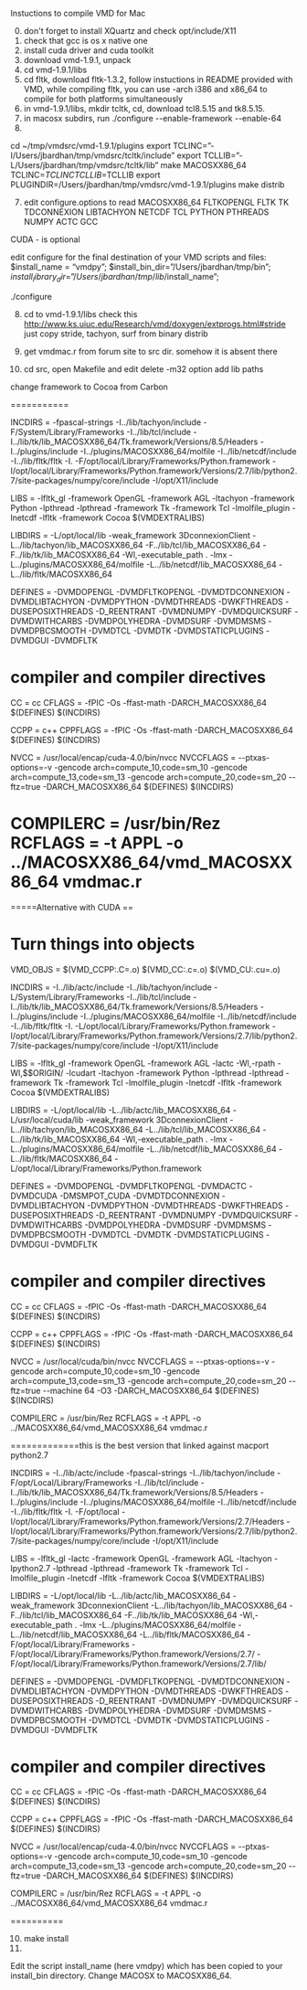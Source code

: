 Instuctions to compile VMD for Mac

0) don't forget to install XQuartz and check opt/include/X11
0) check that gcc is os x native one
0) install cuda driver and cuda toolkit
1) download vmd-1.9.1, unpack
2) cd vmd-1.9.1/libs
3) cd fltk, download fltk-1.3.2, follow instuctions in README provided with VMD, while compiling fltk, you can use -arch i386 and x86_64 to compile for both platforms simultaneously
4) in vmd-1.9.1/libs, mkdir tcltk, cd, download tcl8.5.15 and tk8.5.15.
5) in macosx subdirs, run ./configure --enable-framework --enable-64 
6)
cd ~/tmp/vmdsrc/vmd-1.9.1/plugins
export TCLINC=”-I/Users/jbardhan/tmp/vmdsrc/tcltk/include”
export TCLLIB=”-L/Users/jbardhan/tmp/vmdsrc/tcltk/lib”
make MACOSXX86_64 TCLINC=$TCLINC TCLLIB=$TCLLIB
export PLUGINDIR=/Users/jbardhan/tmp/vmdsrc/vmd-1.9.1/plugins
make distrib

7) edit configure.options to read
MACOSXX86_64 FLTKOPENGL FLTK TK TDCONNEXION LIBTACHYON NETCDF TCL PYTHON PTHREADS NUMPY ACTC GCC

CUDA - is optional


edit configure for the final destination of your VMD scripts and files:
$install_name = “vmdpy”;
$install_bin_dir=”/Users/jbardhan/tmp/bin”;
$install_library_dir=”/Users/jbardhan/tmp/lib/$install_name”;

./configure

8) cd to vmd-1.9.1/libs
check this http://www.ks.uiuc.edu/Research/vmd/doxygen/extprogs.html#stride
just copy stride, tachyon, surf from binary distrib

9) get vmdmac.r from forum site to src dir. somehow it is absent there

9) cd src, open Makefile and edit
delete -m32 option
add lib paths

change framework to Cocoa from Carbon


===========

INCDIRS     =  -fpascal-strings -I../lib/tachyon/include -F/System/Library/Frameworks   -I../lib/tcl/include -I../lib/tk/lib_MACOSXX86_64/Tk.framework/Versions/8.5/Headers -I../plugins/include -I../plugins/MACOSXX86_64/molfile -I../lib/netcdf/include -I../lib/fltk/fltk -I. -F/opt/local/Library/Frameworks/Python.framework -I/opt/local/Library/Frameworks/Python.framework/Versions/2.7/lib/python2.7/site-packages/numpy/core/include -I/opt/X11/include

LIBS        = -lfltk_gl -framework OpenGL -framework AGL  -ltachyon -framework Python -lpthread -lpthread  -framework Tk -framework Tcl  -lmolfile_plugin -lnetcdf -lfltk  -framework Cocoa  $(VMDEXTRALIBS)

LIBDIRS     =  -L/opt/local/lib -weak_framework 3DconnexionClient -L../lib/tachyon/lib_MACOSXX86_64    -F../lib/tcl/lib_MACOSXX86_64 -F../lib/tk/lib_MACOSXX86_64 -Wl,-executable_path . -lmx  -L../plugins/MACOSXX86_64/molfile -L../lib/netcdf/lib_MACOSXX86_64 -L../lib/fltk/MACOSXX86_64 

DEFINES     = -DVMDOPENGL -DVMDFLTKOPENGL -DVMDTDCONNEXION -DVMDLIBTACHYON -DVMDPYTHON -DVMDTHREADS -DWKFTHREADS -DUSEPOSIXTHREADS -D_REENTRANT -DVMDNUMPY -DVMDQUICKSURF -DVMDWITHCARBS -DVMDPOLYHEDRA -DVMDSURF -DVMDMSMS -DVMDPBCSMOOTH -DVMDTCL -DVMDTK  -DVMDSTATICPLUGINS  -DVMDGUI -DVMDFLTK 

# compiler and compiler directives 
CC          = cc
CFLAGS      = -fPIC -Os -ffast-math -DARCH_MACOSXX86_64 $(DEFINES) $(INCDIRS) 

CCPP        = c++
CPPFLAGS    = -fPIC -Os -ffast-math  -DARCH_MACOSXX86_64 $(DEFINES) $(INCDIRS) 

NVCC        = /usr/local/encap/cuda-4.0/bin/nvcc
NVCCFLAGS   = --ptxas-options=-v -gencode arch=compute_10,code=sm_10 -gencode arch=compute_13,code=sm_13 -gencode arch=compute_20,code=sm_20 --ftz=true  -DARCH_MACOSXX86_64 $(DEFINES) $(INCDIRS)

COMPILERC   = /usr/bin/Rez
RCFLAGS     = -t APPL -o ../MACOSXX86_64/vmd_MACOSXX86_64 vmdmac.r
===========

=====Alternative with CUDA ==
# Turn things into objects
VMD_OBJS    =   $(VMD_CCPP:.C=.o) $(VMD_CC:.c=.o) $(VMD_CU:.cu=.o)

INCDIRS     =  -I../lib/actc/include  -I../lib/tachyon/include -L/System/Library/Frameworks   -I../lib/tcl/include -I../lib/tk/lib_MACOSXX86_64/Tk.framework/Versions/8.5/Headers -I../plugins/include -I../plugins/MACOSXX86_64/molfile -I../lib/netcdf/include -I../lib/fltk/fltk -I. -L/opt/local/Library/Frameworks/Python.framework -I/opt/local/Library/Frameworks/Python.framework/Versions/2.7/lib/python2.7/site-packages/numpy/core/include -I/opt/X11/include

LIBS        = -lfltk_gl -framework OpenGL -framework AGL -lactc -Wl,-rpath -Wl,$$ORIGIN/ -lcudart  -ltachyon -framework Python -lpthread -lpthread  -framework Tk -framework Tcl  -lmolfile_plugin -lnetcdf -lfltk  -framework Cocoa  $(VMDEXTRALIBS)

LIBDIRS     =  -L/opt/local/lib -L../lib/actc/lib_MACOSXX86_64 -L/usr/local/cuda/lib -weak_framework 3DconnexionClient -L../lib/tachyon/lib_MACOSXX86_64    -L../lib/tcl/lib_MACOSXX86_64 -L../lib/tk/lib_MACOSXX86_64 -Wl,-executable_path . -lmx  -L../plugins/MACOSXX86_64/molfile -L../lib/netcdf/lib_MACOSXX86_64 -L../lib/fltk/MACOSXX86_64 -L/opt/local/Library/Frameworks/Python.framework

DEFINES     = -DVMDOPENGL -DVMDFLTKOPENGL -DVMDACTC -DVMDCUDA -DMSMPOT_CUDA -DVMDTDCONNEXION -DVMDLIBTACHYON -DVMDPYTHON -DVMDTHREADS -DWKFTHREADS -DUSEPOSIXTHREADS -D_REENTRANT -DVMDNUMPY -DVMDQUICKSURF -DVMDWITHCARBS -DVMDPOLYHEDRA -DVMDSURF -DVMDMSMS -DVMDPBCSMOOTH -DVMDTCL -DVMDTK  -DVMDSTATICPLUGINS  -DVMDGUI -DVMDFLTK 

# compiler and compiler directives 
CC          = cc
CFLAGS      =  -fPIC -Os -ffast-math -DARCH_MACOSXX86_64 $(DEFINES) $(INCDIRS) 

CCPP        = c++
CPPFLAGS    =  -fPIC -Os -ffast-math  -DARCH_MACOSXX86_64 $(DEFINES) $(INCDIRS) 

NVCC        = /usr/local/cuda/bin/nvcc
NVCCFLAGS   = --ptxas-options=-v -gencode arch=compute_10,code=sm_10 -gencode arch=compute_13,code=sm_13 -gencode arch=compute_20,code=sm_20 --ftz=true  --machine 64 -O3  -DARCH_MACOSXX86_64 $(DEFINES) $(INCDIRS)

COMPILERC   = /usr/bin/Rez
RCFLAGS     = -t APPL -o ../MACOSXX86_64/vmd_MACOSXX86_64 vmdmac.r


=============this is the best version that linked against macport python2.7

INCDIRS     =  -I../lib/actc/include -fpascal-strings -I../lib/tachyon/include -F/opt/Local/Library/Frameworks   -I../lib/tcl/include -I../lib/tk/lib_MACOSXX86_64/Tk.framework/Versions/8.5/Headers -I../plugins/include -I../plugins/MACOSXX86_64/molfile -I../lib/netcdf/include -I../lib/fltk/fltk -I. -F/opt/local -I/opt/local/Library/Frameworks/Python.framework/Versions/2.7/Headers -I/opt/local/Library/Frameworks/Python.framework/Versions/2.7/lib/python2.7/site-packages/numpy/core/include -I/opt/X11/include

LIBS        = -lfltk_gl  -lactc -framework OpenGL -framework AGL  -ltachyon -lpython2.7 -lpthread -lpthread  -framework Tk -framework Tcl  -lmolfile_plugin -lnetcdf -lfltk  -framework Cocoa  $(VMDEXTRALIBS)

LIBDIRS     =  -L/opt/local/lib -L../lib/actc/lib_MACOSXX86_64 -weak_framework 3DconnexionClient -L../lib/tachyon/lib_MACOSXX86_64    -F../lib/tcl/lib_MACOSXX86_64 -F../lib/tk/lib_MACOSXX86_64 -Wl,-executable_path . -lmx  -L../plugins/MACOSXX86_64/molfile -L../lib/netcdf/lib_MACOSXX86_64 -L../lib/fltk/MACOSXX86_64 -F/opt/local/Library/Frameworks -F/opt/local/Library/Frameworks/Python.framework/Versions/2.7/ -F/opt/local/Library/Frameworks/Python.framework/Versions/2.7/lib/

DEFINES     = -DVMDOPENGL -DVMDFLTKOPENGL -DVMDTDCONNEXION -DVMDLIBTACHYON -DVMDPYTHON -DVMDTHREADS -DWKFTHREADS -DUSEPOSIXTHREADS -D_REENTRANT -DVMDNUMPY -DVMDQUICKSURF -DVMDWITHCARBS -DVMDPOLYHEDRA -DVMDSURF -DVMDMSMS -DVMDPBCSMOOTH -DVMDTCL -DVMDTK  -DVMDSTATICPLUGINS  -DVMDGUI -DVMDFLTK 

# compiler and compiler directives 
CC          = cc
CFLAGS      = -fPIC -Os -ffast-math -DARCH_MACOSXX86_64 $(DEFINES) $(INCDIRS) 

CCPP        = c++
CPPFLAGS    = -fPIC -Os -ffast-math  -DARCH_MACOSXX86_64 $(DEFINES) $(INCDIRS) 

NVCC        = /usr/local/encap/cuda-4.0/bin/nvcc
NVCCFLAGS   = --ptxas-options=-v -gencode arch=compute_10,code=sm_10 -gencode arch=compute_13,code=sm_13 -gencode arch=compute_20,code=sm_20 --ftz=true  -DARCH_MACOSXX86_64 $(DEFINES) $(INCDIRS)

COMPILERC   = /usr/bin/Rez
RCFLAGS     = -t APPL -o ../MACOSXX86_64/vmd_MACOSXX86_64 vmdmac.r



==========

10) make install
11)
Edit the script install_name (here vmdpy) which has been copied to your
install_bin directory. Change MACOSX to MACOSXX86_64.





